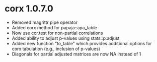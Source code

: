 # corx 1.0.7.0

* Removed magrittr pipe operator
* Added corx method for papaja::apa_table
* Now use cor.test for non-partial correlations
* Added ability to adjust p-values using stats::p.adjust
* Added new function "to_table" which provides additional options for corx tabulation (e.g., inclusion of p-values)
* Diagonals for partial adjusted matrices are now NA instead of 1
